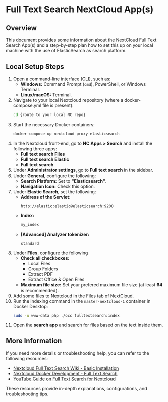 # Full Text Search NextCloud App(s)

## Overview

This document provides some information about the NextCloud Full Text Search App(s) and a step-by-step plan how to set this up on your local machine with the use of ElasticSearch as search platform.

## Local Setup Steps

1. Open a command-line interface (CLI), such as:
	- **Windows:** Command Prompt (`cmd`), PowerShell, or Windows Terminal.
	- **Linux/macOS:** Terminal.
2. Navigate to your local Nextcloud repository (where a docker-compose.yml file is present):
   ```sh
   cd {route to your local NC repo}
   ```
3. Start the necessary Docker containers:
   ```sh
   docker-compose up nextcloud proxy elasticsearch
   ```
4. In the Nextcloud front-end, go to **NC Apps > Search** and install the following three apps:
	- **Full text search Files**
	- **Full text search Elastic**
	- **Full text search**
5. Under **Administrator settings**, go to **Full text search** in the sidebar.
6. Under **General**, configure the following:
	- **Search Platform:** Set to **"Elasticsearch"**.
	- **Navigation Icon:** Check this option.
7. Under **Elastic Search**, set the following:
	- **Address of the Servlet:**
	  ```
	  http://elastic:elastic@elasticsearch:9200
	  ```
	- **Index:**
	  ```
	  my_index
	  ```
	- **[Advanced] Analyzer tokenizer:**
	  ```
	  standard
	  ```
8. Under **Files**, configure the following
	- **Check all checkboxes:**
      - Local Files
      - Group Folders
      - Extract PDF
      - Extract Office & Open Files
	- **Maximum file size:** Set your prefered maximum file size (at least **64** is recommended).
9. Add some files to Nextcloud in the Files tab of NextCloud.
10. Run the indexing command in the `master-nextcloud-1` container in Docker Desktop:
	```sh
	sudo -u www-data php ./occ fulltextsearch:index
	```
11. Open the **search app** and search for files based on the text inside them.

## More Information

If you need more details or troubleshooting help, you can refer to the following resources:

- [Nextcloud Full Text Search Wiki - Basic Installation](https://github.com/nextcloud/fulltextsearch/wiki/Basic-Installation)
- [Nextcloud Docker Development - Full Text Search](https://juliusknorr.github.io/nextcloud-docker-dev/services/more/#fulltextsearch)
- [YouTube Guide on Full Text Search for Nextcloud](https://www.youtube.com/watch?v=yPZkrzgue5c)

These resources provide in-depth explanations, configurations, and troubleshooting tips.
